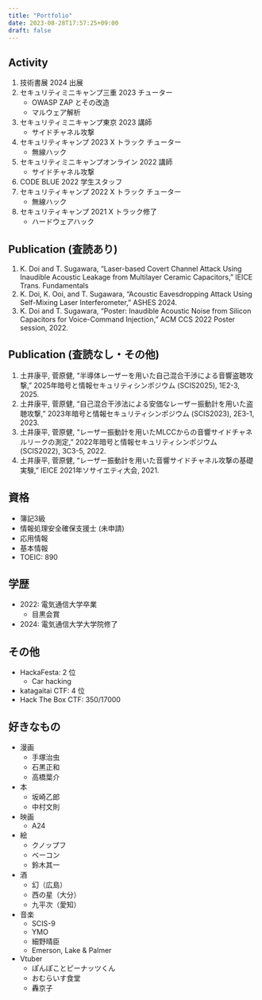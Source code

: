 ```yaml
---
title: "Portfolio"
date: 2023-08-28T17:57:25+09:00
draft: false
---
```


## Activity

1. 技術書展 2024 出展
2. セキュリティミニキャンプ三重 2023 チューター
   - OWASP ZAP とその改造
   - マルウェア解析
3. セキュリティミニキャンプ東京 2023 講師
   - サイドチャネル攻撃
4. セキュリティキャンプ 2023 X トラック チューター
   - 無線ハック
5. セキュリティミニキャンプオンライン 2022 講師
   - サイドチャネル攻撃
6. CODE BLUE 2022 学生スタッフ
7. セキュリティキャンプ 2022 X トラック チューター
   - 無線ハック
8. セキュリティキャンプ 2021 X トラック修了
   - ハードウェアハック

## Publication (査読あり)

1. K. Doi and T. Sugawara, “Laser-based Covert Channel Attack Using Inaudible Acoustic Leakage from Multilayer Ceramic Capacitors,” IEICE Trans. Fundamentals
2. K. Doi, K. Ooi, and T. Sugawara, “Acoustic Eavesdropping Attack Using Self-Mixing Laser Interferometer,” ASHES 2024.
3. K. Doi and T. Sugawara, “Poster: Inaudible Acoustic Noise from Silicon Capacitors for Voice-Command Injection,” ACM CCS 2022 Poster session, 2022.

## Publication (査読なし・その他)

1. 土井康平, 菅原健, “半導体レーザーを用いた自己混合干渉による音響盗聴攻撃,” 2025年暗号と情報セキュリティシンポジウム (SCIS2025), 1E2-3, 2025.
2. 土井康平, 菅原健, “自己混合干渉法による安価なレーザー振動計を用いた盗聴攻撃,” 2023年暗号と情報セキュリティシンポジウム (SCIS2023), 2E3-1, 2023.
3. 土井康平, 菅原健, “レーザー振動計を用いたMLCCからの音響サイドチャネルリークの測定,” 2022年暗号と情報セキュリティシンポジウム (SCIS2022), 3C3-5, 2022.
4. 土井康平, 菅原健, “レーザー振動計を用いた音響サイドチャネル攻撃の基礎実験,” IEICE 2021年ソサイエティ大会, 2021.

## 資格

- 簿記3級
- 情報処理安全確保支援士 (未申請)
- 応用情報
- 基本情報
- TOEIC: 890

## 学歴

- 2022: 電気通信大学卒業
  - 目黒会賞
- 2024: 電気通信大学大学院修了

## その他

- HackaFesta: 2 位
  - Car hacking
- katagaitai CTF: 4 位
- Hack The Box CTF: 350/17000

## 好きなもの

- 漫画
  - 手塚治虫
  - 石黒正和
  - 高橋葉介
- 本
  - 坂崎乙郎
  - 中村文則
- 映画
  - A24
- 絵
  - クノップフ
  - ベーコン
  - 鈴木其一
- 酒
  - 幻（広島）
  - 西の星（大分）
  - 九平次（愛知）
- 音楽
  - SCIS-9
  - YMO
  - 細野晴臣
  - Emerson, Lake & Palmer
- Vtuber
  - ぽんぽことピーナッツくん
  - おむらいす食堂
  - 轟京子
